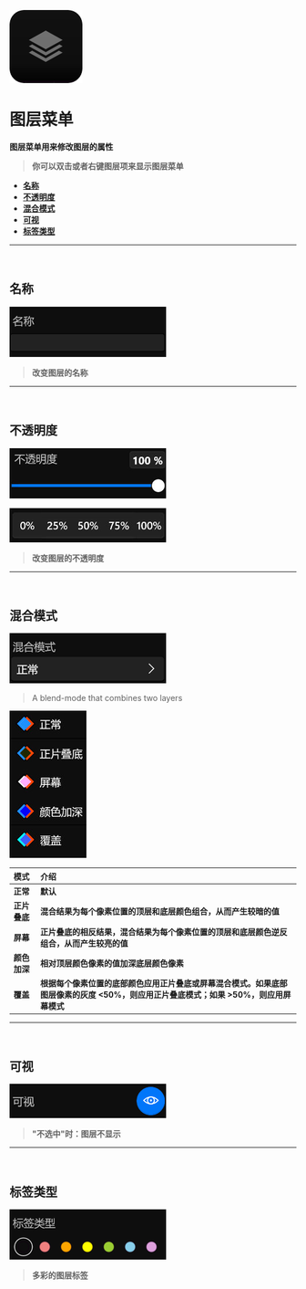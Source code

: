 ![Image](Images/Menus_LayerMenu.png)
# **图层菜单**
**图层菜单用来修改图层的属性**
> **你可以双击或者右键图层项来显示图层菜单**

- [**名称**](#名称)
- [**不透明度**](#不透明度)
- [**混合模式**](#混合模式)
- [**可视**](#可视)
- [**标签类型**](#标签类型)


---
<br/>

## **名称**
![Image](Images/Menus_LayerMenu_Name.jpg)
> **改变图层的名称**


---
<br/>

## **不透明度**
![Image](Images/Menus_LayerMenu_Opacity.jpg)

![Image](Images/Menus_LayerMenu_Opacity_Second.jpg)
> **改变图层的不透明度**


---
<br/>

## **混合模式**
![Image](Images/Menus_LayerMenu_BlendMode.jpg)
> A blend-mode that combines two layers

![Image](Images/Menus_LayerMenu_BlendMode_Second.jpg)

|**模式**|**介绍**|
|:-|:-|
|**正常**|**默认**|
|**正片叠底**|**混合结果为每个像素位置的顶层和底层颜色组合，从而产生较暗的值**|
|**屏幕**|**正片叠底的相反结果，混合结果为每个像素位置的顶层和底层颜色逆反组合，从而产生较亮的值**|
|**颜色加深**|**相对顶层颜色像素的值加深底层颜色像素**| 
|**覆盖**|**根据每个像素位置的底部颜色应用正片叠底或屏幕混合模式。如果底部图层像素的灰度 <50%，则应用正片叠底模式；如果 >50%，则应用屏幕模式**|


---
<br/>

## **可视**
![Image](Images/Menus_LayerMenu_Visibility.jpg)
> **"不选中"时：图层不显示**


---
<br/>

## **标签类型**
![Image](Images/Menus_LayerMenu_TagType.jpg)
> **多彩的图层标签**